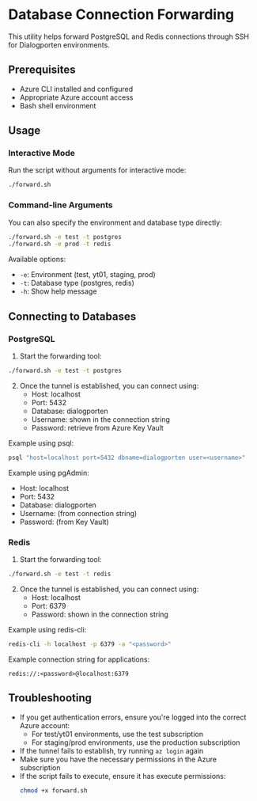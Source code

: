 # Database Connection Forwarding

This utility helps forward PostgreSQL and Redis connections through SSH for Dialogporten environments.

## Prerequisites

- Azure CLI installed and configured
- Appropriate Azure account access
- Bash shell environment

## Usage

### Interactive Mode

Run the script without arguments for interactive mode:
```bash
./forward.sh
```

### Command-line Arguments

You can also specify the environment and database type directly:
```bash
./forward.sh -e test -t postgres
./forward.sh -e prod -t redis
```

Available options:
- `-e`: Environment (test, yt01, staging, prod)
- `-t`: Database type (postgres, redis)
- `-h`: Show help message

## Connecting to Databases

### PostgreSQL

1. Start the forwarding tool:
```bash
./forward.sh -e test -t postgres
```
2. Once the tunnel is established, you can connect using:
   - Host: localhost
   - Port: 5432
   - Database: dialogporten
   - Username: shown in the connection string
   - Password: retrieve from Azure Key Vault

Example using psql:
```bash
psql "host=localhost port=5432 dbname=dialogporten user=<username>"
```

Example using pgAdmin:
- Host: localhost
- Port: 5432
- Database: dialogporten
- Username: (from connection string)
- Password: (from Key Vault)

### Redis

1. Start the forwarding tool:
```bash
./forward.sh -e test -t redis
```
2. Once the tunnel is established, you can connect using:
   - Host: localhost
   - Port: 6379
   - Password: shown in the connection string

Example using redis-cli:
```bash
redis-cli -h localhost -p 6379 -a "<password>"
```

Example connection string for applications:
```plaintext
redis://:<password>@localhost:6379
```

## Troubleshooting

- If you get authentication errors, ensure you're logged into the correct Azure account:
  - For test/yt01 environments, use the test subscription
  - For staging/prod environments, use the production subscription
- If the tunnel fails to establish, try running `az login` again
- Make sure you have the necessary permissions in the Azure subscription
- If the script fails to execute, ensure it has execute permissions:
  ```bash
  chmod +x forward.sh
  ```
